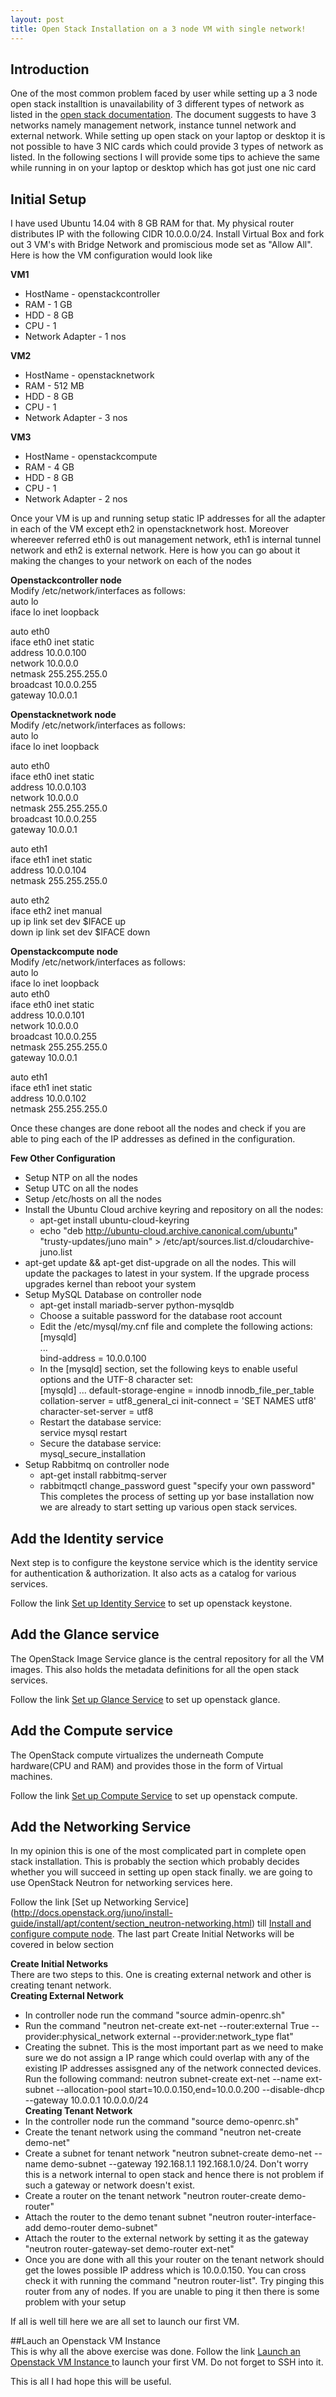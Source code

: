```yaml
---
layout: post
title: Open Stack Installation on a 3 node VM with single network!
---
```


## Introduction
One of the most common problem faced by user while setting up a 3 node open stack installtion is unavailability of 3 different types of network as listed in the [open stack documentation](http://docs.openstack.org/juno/install-guide/install/apt/content/index.html). The document suggests to have 3 networks namely management network, instance tunnel network and external network. While setting up open stack on your laptop or desktop it is not possible to have 3 NIC cards which could provide 3 types of network as listed. In the following sections I will provide some tips to achieve the same while running in on your laptop or desktop which has got just one nic card

## Initial Setup
I have used Ubuntu 14.04 with 8 GB RAM for that. My physical router distributes IP with the following CIDR 10.0.0.0/24. Install Virtual Box and fork out 3 VM's with Bridge Network and promiscious mode set as "Allow All". Here is how the VM configuration would look like

**VM1**  
* HostName - openstackcontroller  
* RAM - 1 GB  
* HDD - 8 GB  
* CPU - 1  
* Network Adapter - 1 nos  
  
**VM2**  
* HostName - openstacknetwork  
* RAM - 512 MB  
* HDD - 8 GB  
* CPU - 1   
* Network Adapter - 3 nos  
  
**VM3**  
* HostName - openstackcompute  
* RAM - 4 GB  
* HDD - 8 GB  
* CPU - 1  
* Network Adapter - 2 nos  
  
Once your VM is up and running setup static IP addresses for all the adapter in each of the VM except eth2 in openstacknetwork host. Moreover whereever referred eth0 is out management network, eth1 is internal tunnel network and eth2 is external network. Here is how you can go about it making the changes to your network on each of the nodes

**Openstackcontroller node**  
Modify /etc/network/interfaces as follows:  
auto lo  
iface lo inet loopback  
  
auto eth0  
iface eth0 inet static  
address 10.0.0.100  
network 10.0.0.0  
netmask 255.255.255.0  
broadcast 10.0.0.255  
gateway 10.0.0.1  
  
**Openstacknetwork node**  
Modify /etc/network/interfaces as follows:  
auto lo  
iface lo inet loopback  
  
auto eth0  
iface eth0 inet static  
address 10.0.0.103  
network 10.0.0.0  
netmask 255.255.255.0  
broadcast 10.0.0.255  
gateway 10.0.0.1  
  
auto eth1  
iface eth1 inet static  
address 10.0.0.104  
netmask 255.255.255.0  
  
auto eth2  
iface eth2 inet manual  
up ip link set dev $IFACE up  
down ip link set dev $IFACE down  

**Openstackcompute node**  
  Modify /etc/network/interfaces as follows:  
auto lo  
iface lo inet loopback  
auto eth0  
iface eth0 inet static  
address 10.0.0.101  
network 10.0.0.0  
broadcast 10.0.0.255  
netmask 255.255.255.0  
gateway 10.0.0.1  
  
auto eth1  
iface eth1 inet static  
address 10.0.0.102  
netmask 255.255.255.0  

Once these changes are done reboot all the nodes and check if you are able to ping each of the IP addresses as defined in the configuration.

**Few Other Configuration**  
* Setup  NTP on all the nodes  
* Setup UTC on all the nodes  
* Setup /etc/hosts on all the nodes  
* Install the Ubuntu Cloud archive keyring and repository on all the nodes:  
  * apt-get install ubuntu-cloud-keyring  
  * echo "deb http://ubuntu-cloud.archive.canonical.com/ubuntu"  
  "trusty-updates/juno main" > /etc/apt/sources.list.d/cloudarchive-juno.list  
* apt-get update && apt-get dist-upgrade on all the nodes. This will update the packages to latest in your system. If the upgrade process upgrades kernel than reboot your system  
* Setup MySQL Database on controller node  
  * apt-get install mariadb-server python-mysqldb  
  * Choose a suitable password for the database root account  
  * Edit the /etc/mysql/my.cnf file and complete the following actions:  
    [mysqld]  
     ...  
     bind-address = 10.0.0.100  
  * In the [mysqld] section, set the following keys to enable useful options and the UTF-8 character set:  
    [mysqld]
     ...
     default-storage-engine = innodb
     innodb_file_per_table
     collation-server = utf8_general_ci
     init-connect = 'SET NAMES utf8'
     character-set-server = utf8
  * Restart the database service:  
    service mysql restart  
  * Secure the database service:  
    mysql_secure_installation  
* Setup Rabbitmq on controller node  
  * apt-get install rabbitmq-server  
  * rabbitmqctl change_password guest "specify your own password"  
This completes the process of setting up yor base installation now we are already to start setting up various open stack services.

## Add the Identity service
Next step is to configure the keystone service which is the identity service for authentication & authorization. It also acts as a catalog for various services.

Follow the link [Set up Identity Service](http://docs.openstack.org/juno/install-guide/install/apt/content/ch_keystone.html) to set up openstack keystone.

## Add the Glance service
The OpenStack Image Service glance is the central repository for all the VM images. This also holds the metadata definitions for all the open stack services.

Follow the link [Set up Glance Service](http://docs.openstack.org/juno/install-guide/install/apt/content/ch_glance.html) to set up openstack glance.

## Add the Compute service
The OpenStack compute virtualizes the underneath Compute hardware(CPU and RAM) and provides those in the form of Virtual machines.

Follow the link [Set up Compute Service](http://docs.openstack.org/juno/install-guide/install/apt/content/ch_nova.html) to set up openstack compute.

## Add the Networking Service
In my opinion this is one of the most complicated part in complete open stack installation. This is probably the section which probably decides whether you will succeed in setting up open stack finally. we are going to use OpenStack Neutron for networking services here. 

Follow the link [Set up Networking Service] (http://docs.openstack.org/juno/install-guide/install/apt/content/section_neutron-networking.html) till [Install and configure compute node](http://docs.openstack.org/juno/install-guide/install/apt/content/neutron-compute-node.html). The last part Create Initial Networks will be covered in below section

**Create Initial Networks**  
There are two steps to this. One is creating external network and other is creating tenant network.  
**Creating External Network**  
  * In controller node run the command "source admin-openrc.sh"  
  * Run the command "neutron net-create ext-net --router:external True --provider:physical_network external   --provider:network_type flat"  
  * Creating the subnet. This is the most important part as we need to make sure we do not assign a IP range which        could overlap with any of the existing IP addresses assisgned any of the network connected devices. Run the           following command:
    neutron subnet-create ext-net --name ext-subnet --allocation-pool start=10.0.0.150,end=10.0.0.200 --disable-dhcp      --gateway 10.0.0.1 10.0.0.0/24  
**Creating Tenant Network**
  * In the controller node run the command "source demo-openrc.sh"  
  * Create the tenant network using the command "neutron net-create demo-net"  
  * Create a subnet for tenant network "neutron subnet-create demo-net --name demo-subnet --gateway 192.168.1.1            192.168.1.0/24. Don't worry this is a network internal to open stack and hence there is not problem if such a         gateway or network doesn't exist.  
  * Create a router on the tenant network "neutron router-create demo-router"  
  * Attach the router to the demo tenant subnet "neutron router-interface-add demo-router demo-subnet"  
  * Attach the router to the external network by setting it as the gateway "neutron router-gateway-set demo-router        ext-net"  
  * Once you are done with all this your router on the tenant network should get the lowes possible IP address which      is 10.0.0.150. You can cross check it with running the command "neutron router-list". Try pinging this router from     any of nodes. If you are unable to ping it then there is some problem with your setup  

If all is well till here we are all set to launch our first VM.

##Lauch an Openstack VM Instance  
This is why all the above exercise was done. Follow the link [Launch an Openstack VM Instance ](http://docs.openstack.org/juno/install-guide/install/apt/content/launch-instance-neutron.html) to launch your first VM. Do not forget to SSH into it.

This is all I had hope this will be useful.
